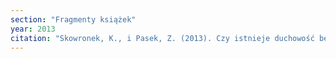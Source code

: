 ```yaml
---
section: "Fragmenty książek"
year: 2013
citation: "Skowronek, K., i Pasek, Z. (2013). Czy istnieje duchowość bez sacrum. Kilka słów o duchowości niereligijnej. W Z. Pasek, K. Skowronek, i R. Tyrała (red.), Pozareligijne wymiary duchowości (s. 7-16). Kraków: Libron."
---
```

